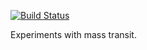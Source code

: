 [![Build Status](https://travis-ci.org/jbellenger/omnibus.svg?branch=master)](https://travis-ci.org/jbellenger/omnibus)

Experiments with mass transit.

